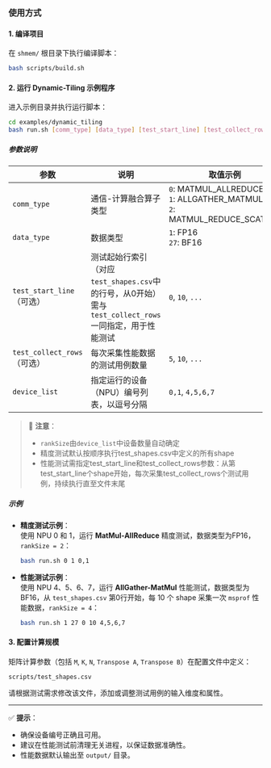 ### 使用方式

#### 1. 编译项目

在 `shmem/` 根目录下执行编译脚本：

```bash
bash scripts/build.sh
```

#### 2. 运行 Dynamic-Tiling 示例程序

进入示例目录并执行运行脚本：

```bash
cd examples/dynamic_tiling
bash run.sh [comm_type] [data_type] [test_start_line] [test_collect_rows] [device_list]
```

##### 参数说明

| 参数 | 说明 | 取值示例 |
|------|------|---------|
| `comm_type` | 通信-计算融合算子类型 | `0`: MATMUL_ALLREDUCE<br>`1`: ALLGATHER_MATMUL<br>`2`: MATMUL_REDUCE_SCATTER |
| `data_type` | 数据类型 | `1`: FP16<br>`27`: BF16 |
| `test_start_line`（可选） | 测试起始行索引（对应`test_shapes.csv`中的行号，从0开始）<br>需与 `test_collect_rows` 一同指定，用于性能测试 | `0`, `10`, `...` |
| `test_collect_rows`（可选） | 每次采集性能数据的测试用例数量 | `5`, `10`, `...` |
| `device_list` | 指定运行的设备（NPU）编号列表，以逗号分隔 | `0,1`, `4,5,6,7` |

> 📌 **注意**：  
> - `rankSize`由`device_list`中设备数量自动确定
> - 精度测试默认按顺序执行test_shapes.csv中定义的所有shape
> - 性能测试需指定test_start_line和test_collect_rows参数：从第test_start_line个shape开始，每次采集test_collect_rows个测试用例，持续执行直至文件末尾

##### 示例

- **精度测试示例**：  
  使用 NPU 0 和 1，运行 **MatMul-AllReduce** 精度测试，数据类型为FP16，`rankSize = 2`：
  ```bash
  bash run.sh 0 1 0,1
  ```

- **性能测试示例**：  
  使用 NPU 4、5、6、7，运行 **AllGather-MatMul** 性能测试，数据类型为 BF16，从 `test_shapes.csv` 第0行开始，每 10 个 shape 采集一次 `msprof` 性能数据，`rankSize = 4`：
  ```bash
  bash run.sh 1 27 0 10 4,5,6,7
  ```

#### 3. 配置计算规模

矩阵计算参数（包括 `M`, `K`, `N`, `Transpose A`, `Transpose B`）在配置文件中定义：

```
scripts/test_shapes.csv
```

请根据测试需求修改该文件，添加或调整测试用例的输入维度和属性。

---

✅ **提示**：  
- 确保设备编号正确且可用。  
- 建议在性能测试前清理无关进程，以保证数据准确性。  
- 性能数据默认输出至 `output/` 目录。
